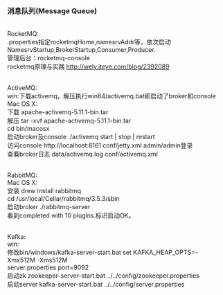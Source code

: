 ### 消息队列(Message Queue)

<br>RocketMQ:<br>
.properties指定rocketmqHome,namesrvAddr等，依次启动NamesrvStartup,BrokerStartup,Consumer,Producer. <br>
管理后台：rocketmq-console <br>
rocketmq原理与实践 http://wely.iteye.com/blog/2392089<br>

<br>ActiveMQ:<br>
win:下载activemq，解压执行win64/activemq.bat即启动了broker和console<br>
Mac OS X:<br>
下载 apache-activemq-5.11.1-bin.tar<br>
解压 tar -xvf apache-activemq-5.11.1-bin.tar<br>
cd bin/macosx<br>
启动broker及console ./activemq start | stop | restart<br>
访问console http://localhost:8161 conf/jetty.xml admin/admin登录<br>
查看broker日志 data/activemq.log conf/activemq.xml<br>

<br>RabbitMQ:<br>
Mac OS X:<br>
安装 drew install rabbitmq<br>
cd /usr/local/Cellar/rabbitmq/3.5.3/sbin<br>
启动broker ./rabbitmq-server<br>
看到completed with 10 plugins.标识启动OK。<br>

<br>Kafka:<br>
win:<br>
修改bin/windows/kafka-server-start.bat set KAFKA_HEAP_OPTS=-Xmx512M -Xms512M<br>
server.properties port=9092<br>
启动zk zookeeper-server-start.bat ../../config/zookeeper.properties<br>
启动server kafka-server-start.bat ../../config/server.properties<br>
